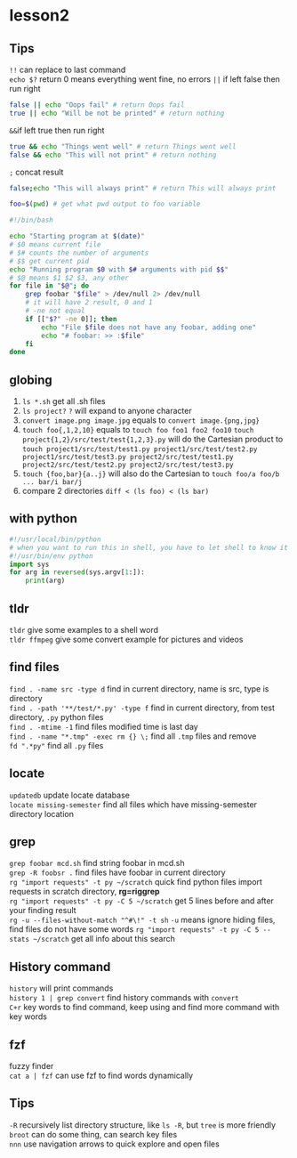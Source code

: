 # lesson2
## Tips
`!!` can replace to last command  
`echo $?` return 0 means everything went fine, no errors
`||` if left false then run right
```bash
false || echo "Oops fail" # return Oops fail
true || echo "Will be not be printed" # return nothing
```
`&&`if left true then run right
```bash
true && echo "Things went well" # return Things went well
false && echo "This will not print" # return nothing
```
`;` concat result
```bash
false;echo "This will always print" # return This will always print
```
```bash
foo=$(pwd) # get what pwd output to foo variable
```
```bash
#!/bin/bash

echo "Starting program at $(date)"
# $0 means current file
# $# counts the number of arguments
# $$ get current pid
echo "Running program $0 with $# arguments with pid $$"
# $@ means $1 $2 $3, any other
for file in "$@"; do
    grep foobar "$file" > /dev/null 2> /dev/null
    # it will have 2 result, 0 and 1
    # -ne not equal
    if [["$?" -ne 0]]; then
        echo "File $file does not have any foobar, adding one"
        echo "# foobar: >> :$file"
    fi
done
```
## globing
1. `ls *.sh` get all .sh files  
2. `ls project?` `?` will expand to anyone character  
3. `convert image.png image.jpg` equals to `convert image.{png,jpg}`  
4. `touch foo{,1,2,10}` equals to `touch foo foo1 foo2 foo10`
`touch project{1,2}/src/test/test{1,2,3}.py` will do the Cartesian product to `touch project1/src/test/test1.py project1/src/test/test2.py project1/src/test/test3.py project2/src/test/test1.py project2/src/test/test2.py project2/src/test/test3.py`  
5. `touch {foo,bar}{a..j}` will also do the Cartesian to `touch foo/a foo/b ... bar/i bar/j`  
6. compare 2 directories `diff < (ls foo) < (ls bar)`  
## with python
```python
#!/usr/local/bin/python 
# when you want to run this in shell, you have to let shell to know it has use python as the interpreter
#!/usr/bin/env python
import sys
for arg in reversed(sys.argv[1:]):
    print(arg)
```
## tldr
`tldr` give some examples to a shell word  
`tldr ffmpeg` give some convert example for pictures and videos  
## find files
`find . -name src -type d` find in current directory, name is src, type is directory  
`find . -path '**/test/*.py' -type f` find in current directory, from test directory, `.py` python files  
`find . -mtime -1` find files modified time is last day  
`find . -name "*.tmp" -exec rm {} \;` find all `.tmp` files and remove  
`fd ".*py"` find all `.py` files
## locate
`updatedb` update locate database  
`locate missing-semester` find all files which have missing-semester directory location
## grep
`grep foobar mcd.sh` find string foobar in mcd.sh  
`grep -R foobsr .` find files have foobar in current directory  
`rg "import requests" -t py ~/scratch` quick find python files import requests in scratch directory, **rg=riggrep**  
`rg "import requests" -t py -C 5 ~/scratch` get 5 lines before and after your finding result  
`rg -u --files-without-match "^#\!" -t sh` `-u` means ignore hiding files, find files do not have some words 
`rg "import requests" -t py -C 5 --stats ~/scratch` get all info about this search
## History command
`history` will print commands  
`history 1 | grep convert` find history commands with `convert`  
`C+r` key words to find command, keep using and find more command with key words
## fzf
fuzzy finder  
`cat a | fzf` can use fzf to find words dynamically
## Tips
`-R` recursively list directory structure, like `ls -R`, but `tree` is more friendly  
`broot` can do some thing, can search key files  
`nnn` use navigation arrows to quick explore and open files